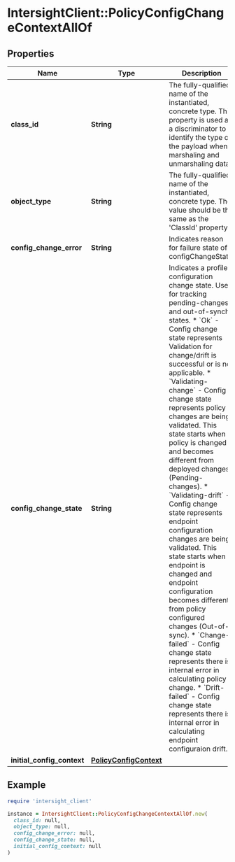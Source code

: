 # IntersightClient::PolicyConfigChangeContextAllOf

## Properties

| Name | Type | Description | Notes |
| ---- | ---- | ----------- | ----- |
| **class_id** | **String** | The fully-qualified name of the instantiated, concrete type. This property is used as a discriminator to identify the type of the payload when marshaling and unmarshaling data. | [default to &#39;policy.ConfigChangeContext&#39;] |
| **object_type** | **String** | The fully-qualified name of the instantiated, concrete type. The value should be the same as the &#39;ClassId&#39; property. | [default to &#39;policy.ConfigChangeContext&#39;] |
| **config_change_error** | **String** | Indicates reason for failure state of configChangeState. | [optional][readonly] |
| **config_change_state** | **String** | Indicates a profile&#39;s configuration change state. Used for tracking pending-changes and out-of-synch states. * &#x60;Ok&#x60; - Config change state represents Validation for change/drift is successful or is not applicable. * &#x60;Validating-change&#x60; - Config change state represents policy changes are being validated. This state starts when policy is changed and becomes different from deployed changes (Pending-changes). * &#x60;Validating-drift&#x60; - Config change state represents endpoint configuration changes are being validated. This state starts when endpoint is changed and endpoint configuration becomes different from policy configured changes (Out-of-sync). * &#x60;Change-failed&#x60; - Config change state represents there is internal error in calculating policy change. * &#x60;Drift-failed&#x60; - Config change state represents there is internal error in calculating endpoint configuraion drift. | [optional][readonly][default to &#39;Ok&#39;] |
| **initial_config_context** | [**PolicyConfigContext**](PolicyConfigContext.md) |  | [optional] |

## Example

```ruby
require 'intersight_client'

instance = IntersightClient::PolicyConfigChangeContextAllOf.new(
  class_id: null,
  object_type: null,
  config_change_error: null,
  config_change_state: null,
  initial_config_context: null
)
```

